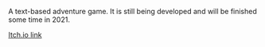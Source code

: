 A text-based adventure game. It is still being developed and will be finished some time in 2021.

[Itch.io link](https://doggoofspeed.itch.io/project-passage)

